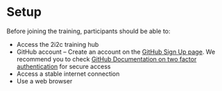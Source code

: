 # Setup

Before joining the training, participants should be able to:

- Access the 2i2c training hub
- GitHub account – Create an account on the [GitHub Sign Up page](https://github.com/signup). We recommend you to check [GitHub Documentation on two factor authentication](https://docs.github.com/en/authentication/securing-your-account-with-two-factor-authentication-2fa) for secure access
- Access a stable internet connection
- Use a web browser




